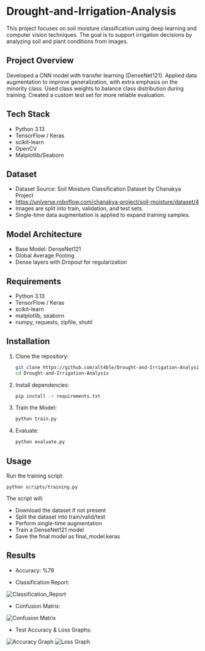 # Drought-and-Irrigation-Analysis
This project focuses on soil moisture classification using deep learning and computer vision techniques.
The goal is to support irrigation decisions by analyzing soil and plant conditions from images.

## Project Overview
Developed a CNN model with transfer learning (DenseNet121).
Applied data augmentation to improve generalization, with extra emphasis on the minority class.
Used class weights to balance class distribution during training.
Created a custom test set for more reliable evaluation.

## Tech Stack
- Python 3.13
- TensorFlow / Keras
- scikit-learn
- OpenCV
- Matplotlib/Seaborn

## Dataset
- Dataset Source: Soil Moisture Classification Dataset by Chanakya Project
- https://universe.roboflow.com/chanakya-project/soil-moisture/dataset/4
- Images are split into train, validation, and test sets.
- Single-time data augmentation is applied to expand training samples.

## Model Architecture
- Base Model: DenseNet121
- Global Average Pooling
- Dense layers with Dropout for regularization

## Requirements
- Python 3.13
- TensorFlow / Keras
- scikit-learn
- matplotlib, seaborn
- numpy, requests, zipfile, shutil

## Installation
1. Clone the repository:
   ```bash
   git clone https://github.com/alt4ble/Drought-and-Irrigation-Analysis.git
   cd Drought-and-Irrigation-Analysis

3. Install dependencies:
   ```bash
   pip install -r requirements.txt

4. Train the Model:
   ```bash
   python train.py

5. Evaluate:
   ```bash
   python evaluate.py

## Usage
Run the training script:

   ```python scripts/training.py```

The script will:
- Download the dataset if not present
- Split the dataset into train/valid/test
- Perform single-time augmentation
- Train a DenseNet121 model
- Save the final model as final_model.keras

## Results
- Accuracy: %79

- Classification Report:

![Classification_Report](images/classification_report.png)

- Confusion Matrix:

![Confusion Matrix](images/confusion_matrix.png)

- Test Accuracy & Loss Graphs:

![Accuracy Graph](images/accuracy_graph.png)
![Loss Graph](images/loss_graph.png)
